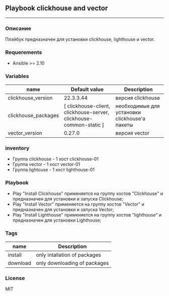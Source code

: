 ## Playbook clickhouse and vector

---

### Описание

Плэйбук предназначен для установки clickhouse, lighthouse и vector.

### Requerements

* Ansible >= 2.10

### Variables
| name                | Default value                                                      | Description                                   | 
|---------------------|--------------------------------------------------------------------|-----------------------------------------------| 
| clickhouse_version  | 22.3.3.44                                                          | версия clickhouse                             |
| clickhouse_packages | [ clickhouse-client, clickhouse-server, clickhouse-common-static ] | необходимые для установки clickhouse'а пакеты |
| vector_version      | 0.27.0                                                             | версия vector                                 | 


### inventory

* Группа clickhouse - 1 хост clickhouse-01
* Группа vector     - 1 хост vector-01
* Группа lightouse  - 1 хост lighthouse-01

### Playbook

* Play "Install Clickhouse" применяется на группу хостов "Clickhouse" и предназначен для установки и запуска Clickhouse;
* Play "Install Vector" применяется на группу хостов "Vector" и предназначен для установки и запуска Vector;
* Play "Install Lighthouse" применяется на группу хостов "lighthouse" и предназначен для установки Lighthouse;

### Tags

| name     | Description                  |
|----------|------------------------------|
| install  | only intallation of packages |
| download | only downloading of packages |

### License

MIT
